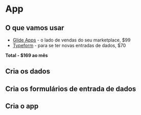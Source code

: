 # App

## O que vamos usar
  * [Glide Apps](https://glideapps.com) - o lado de vendas do seu marketplace, $99
  * [Typeform](https://typeform.com) - para se ter novas entradas de dados, $70
    
  **Total - $169 ao mês**

## Cria os dados
## Cria os formulários de entrada de dados
## Cria o app
